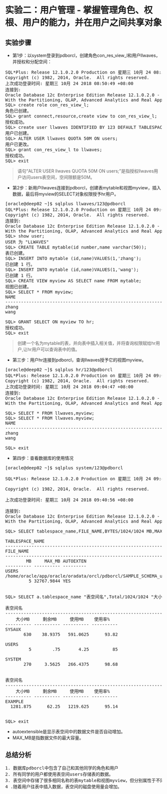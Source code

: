 # 实验二：用户管理 - 掌握管理角色、权根、用户的能力，并在用户之间共享对象
## 实验步骤
* 第1步：以system登录到pdborcl，创建角色con_res_view_l和用户llwaves，并授权和分配空间：
<pre>
SQL*Plus: Release 12.1.0.2.0 Production on 星期三 10月 24 08:51:07 2018
Copyright (c) 1982, 2014, Oracle.  All rights reserved.
上次成功登录时间: 星期三 10月 24 2018 08:50:49 +08:00
连接到:
Oracle Database 12c Enterprise Edition Release 12.1.0.2.0 - 64bit Production
With the Partitioning, OLAP, Advanced Analytics and Real Application Testing options
SQL> create role con_res_view_l;
角色已创建。
SQL> grant connect,resource,create view to con_res_view_l;
授权成功。
SQL> create user llwaves IDENTIFIED BY 123 DEFAULT TABLESPACE users TEMPORARY TABLESPACE temp;
用户已创建。
SQL> ALTER USER llwaves QUOTA 50M ON users;
用户已更改。
SQL> grant con_res_view_l to llwaves;
授权成功。
SQL> exit
</pre>
> 语句“ALTER USER llwaves QUOTA 50M ON users;”是指授权llwaves用户访问users表空间，空间限额是50M。
* 第2步：新用户llwaves连接到pdborcl，创建表mytable和视图myview，插入数据，最后将myview的SELECT对象权限授予hr用户。
<pre>
[oracle@deep02 ~]$ sqlplus llwaves/123@pdborcl
SQL*Plus: Release 12.1.0.2.0 Production on 星期三 10月 24 09:01:02 2018
Copyright (c) 1982, 2014, Oracle.  All rights reserved.
连接到:
Oracle Database 12c Enterprise Edition Release 12.1.0.2.0 - 64bit Production
With the Partitioning, OLAP, Advanced Analytics and Real Application Testing options
SQL> show user;
USER 为 "LLWAVES"
SQL> CREATE TABLE mytable(id number,name varchar(50));
表已创建。
SQL> INSERT INTO mytable (id,name)VALUES(1,'zhang');
已创建 1 行。
SQL> INSERT INTO mytable (id,name)VALUES(1,'wang');
已创建 1 行。
SQL> CREATE VIEW myview AS SELECT name FROM mytable;
视图已创建。
SQL> SELECT * FROM myview;
NAME
--------------------------------------------------------------------------------
zhang
wang

SQL> GRANT SELECT ON myview TO hr;
授权成功。
SQL> exit
</pre>
> 创建一个名为mytable的表，并向表中插入相关值，并将查询权限赋给hr用户,让hr用户可以查询表中的值。
* 第三步：用户hr连接到pdborcl，查询llwaves授予它的视图myview。
<pre>
[oracle@deep02 ~]$ sqlplus hr/123@pdborcl
SQL*Plus: Release 12.1.0.2.0 Production on 星期三 10月 24 09:05:18 2018
Copyright (c) 1982, 2014, Oracle.  All rights reserved.
上次成功登录时间: 星期三 10月 24 2018 09:04:47 +08:00
连接到:
Oracle Database 12c Enterprise Edition Release 12.1.0.2.0 - 64bit Production
With the Partitioning, OLAP, Advanced Analytics and Real Application Testing options

SQL> SELECT * FROM llwaves,myview;
SQL> SELECT * FROM llwaves.myview;
NAME
--------------------------------------------------------------------------------
zhang
wang

SQL> exit
</pre>
* 第四步：查看数据库的使用情况
<pre>
[oracle@deep02 ~]$ sqlplus system/123@pdborcl

SQL*Plus: Release 12.1.0.2.0 Production on 星期三 10月 24 09:41:12 2018

Copyright (c) 1982, 2014, Oracle.  All rights reserved.

上次成功登录时间: 星期三 10月 24 2018 09:40:56 +08:00

连接到:
Oracle Database 12c Enterprise Edition Release 12.1.0.2.0 - 64bit Production
With the Partitioning, OLAP, Advanced Analytics and Real Application Testing options

SQL> SELECT tablespace_name,FILE_NAME,BYTES/1024/1024 MB,MAXBYTES/1024/1024 MAX_MB,autoextensible FROM dba_data_files  WHERE  tablespace_name='USERS ';

TABLESPACE_NAME
--------------------------------------------------------------------------------
FILE_NAME
--------------------------------------------------------------------------------
        MB     MAX_MB AUTOEXTEN
---------- ---------- ---------
USERS
/home/oracle/app/oracle/oradata/orcl/pdborcl/SAMPLE_SCHEMA_users01.dbf
         5 32767.9844 YES


SQL> SELECT a.tablespace_name "表空间名",Total/1024/1024 "大小MB",free/1024/1024 "剩余MB",( total - free )/1024/1024 "使用MB",Round(( total - free ) / total,4)* 100 "使用率%" from (SELECT tablespace_name,Sum(bytes)free FROM   dba_free_space group  BY tablespace_name)a,(SELECT tablespace_name,Sum( bytes)total FROM dba_data_files group  BY tablespace_name)b where  a.tablespace_name = b.tablespace_name;

表空间名
--------------------------------------------------------------------------------
    大小MB     剩余MB     使用MB    使用率%
---------- ---------- ---------- ----------
SYSAUX
       630    38.9375   591.0625      93.82

USERS
         5        .75       4.25         85

SYSTEM
       270     3.5625   266.4375      98.68


表空间名
--------------------------------------------------------------------------------
    大小MB     剩余MB     使用MB    使用率%
---------- ---------- ---------- ----------
EXAMPLE
  1281.875      62.25   1219.625      95.14


SQL> exit
</pre>
* autoextensible是显示表空间中的数据文件是否自动增加。
* MAX_MB是指数据文件的最大容量。
## 总结分析
<pre>
1. 数据库pdborcl中包含了自己和其他同学的角色和用户
2. 所有同学的用户都使用表空间users存储表的数据。
3. 表空间中存储了很多相同名称的表mytable和视图myview，但分别属性于不同的用户，不会引起混淆。
4 .随着用户往表中插入数据，表空间的磁盘使用量会增加。
</pre>

